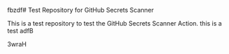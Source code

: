 fbzdf# Test Repository for GitHub Secrets Scanner

This is a test repository to test the GitHub Secrets Scanner Action.
this is a test
adfB


3wraH
